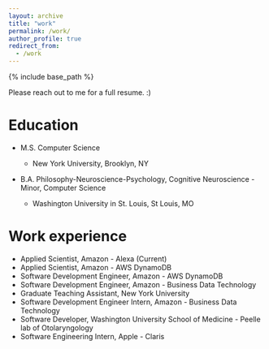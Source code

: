 ```yaml
---
layout: archive
title: "work"
permalink: /work/
author_profile: true
redirect_from:
  - /work
---
```


{% include base_path %}


Please reach out to me for a full resume. :)


Education
======

* M.S. Computer Science
  * New York University, Brooklyn, NY

* B.A. Philosophy-Neuroscience-Psychology, Cognitive Neuroscience - Minor, Computer Science
  * Washington University in St. Louis, St Louis, MO

Work experience
======

* Applied Scientist, Amazon - Alexa (Current)
* Applied Scientist, Amazon - AWS DynamoDB
* Software Development Engineer, Amazon - AWS DynamoDB
* Software Development Engineer, Amazon - Business Data Technology
* Graduate Teaching Assistant, New York University
* Software Development Engineer Intern, Amazon - Business Data Technology
* Software Developer, Washington University School of Medicine - Peelle lab of Otolaryngology
* Software Engineering Intern, Apple - Claris 
